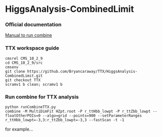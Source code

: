 HiggsAnalysis-CombinedLimit
===========================

### Official documentation

[Manual to run combine](http://cms-analysis.github.io/HiggsAnalysis-CombinedLimit/)


### TTX workspace guide
```
cmsrel CMS_10_2_9
cd CMS_10_2_9/src
cmsenv
git clone https://github.com/Bryancaraway/TTX/HiggsAnalysis-CombinedLimit.git
git checkout TTX
scramv1 b clean; scramv1 b
```
### Run combine for TTX analysis
```
python runCombineTTX.py
combine -M MultiDimFit HZpt.root -P r_ttHbb_lowpt -P r_ttZbb_lowpt --floatOtherPOIs=0 --algo=grid --points=900 --setParameterRanges r_ttHbb_lowpt=-3,3:r_ttZbb_lowpt=-3,3 --fastScan -t -1   
```
for example...
